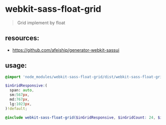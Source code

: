 # webkit-sass-float-grid
> Grid implement by float

## resources:
+ https://github.com/afeiship/generator-webkit-sassui

## usage:
```scss
@import 'node_modules/webkit-sass-float-grid/dist/webkit-sass-float-grid.scss';

$inGridResponsive:(
  span: auto,
  sm:567px,
  md:767px,
  lg:1023px,
)!default;

@include webkit-sass-float-grid($inGridResponsive, $inGridCount: 24, $inGridPrefix:'.g');
```
